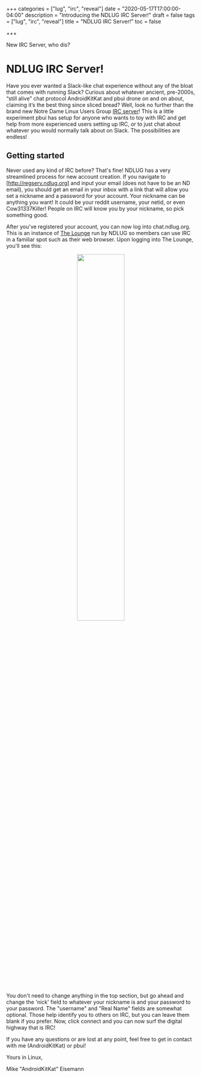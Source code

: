 +++
categories = ["lug", "irc", "reveal"]
date = "2020-05-17T17:00:00-04:00"
description = "Introducing the NDLUG IRC Server!"
draft = false
tags = ["lug", "irc", "reveal"]
title = "NDLUG IRC Server!"
toc = false

+++

New IRC Server, who dis?

<!--more-->

# NDLUG IRC Server!

Have you ever wanted a Slack-like chat experience without any of the bloat that comes with running Slack? Curious about whatever ancient, pre-2000s, “still alive” chat protocol AndroidKitKat and pbui drone on and on about, claiming it’s the best thing since sliced bread? Well, look no further than the brand new Notre Dame Linux Users Group [IRC server]! This is a little experiment pbui has setup for anyone who wants to toy with IRC and get help from more experienced users setting up IRC, or to just chat about whatever you would normally talk about on Slack. The possibilities are endless!

## Getting started

Never used any kind of IRC before? That's fine! NDLUG has a very streamlined process for new account creation. If you navigate to [http://regserv.ndlug.org] and input your email (does not have to be an ND email), you should get an email in your inbox with a link that will allow you set a nickname and a password for your account. Your nickname can be anything you want! It could be your reddit username, your netid, or even Cow31337Killer! People on IRC will know you by your nickname, so pick something good.

After you've registered your account, you can now log into chat.ndlug.org. This is an instance of [The Lounge] run by NDLUG so members can use IRC in a familiar spot such as their web browser. Upon logging into The Lounge, you'll see this:

<p align="center">
<img height="50%" width="50%" src="https://waifupaste.moe/raw/eS6.png">
</p>

You don't need to change anything in the top section, but go ahead and change the 'nick' field to whatever your nickname is and your password to your password. The "username" and "Real Name" fields are somewhat optional. 	Those help identify you to others on IRC, but you can leave them blank if you prefer. Now, click connect and you can now surf the digital highway that is IRC!

If you have any questions or are lost at any point, feel free to get in contact with me (AndroidKitKat) or pbui!

Yours in Linux,

Mike "AndroidKitKat" Eisemann


[IRC server]: https://en.wikipedia.org/wiki/Internet_Relay_Chat
[Cow31337Killer]: https://oldschool.runescape.wiki/w/Cow31337Killer
[http://regserv.ndlug.org]: http://regserv.ndlug.org
[The Lounge]: https://thelounge.chat
